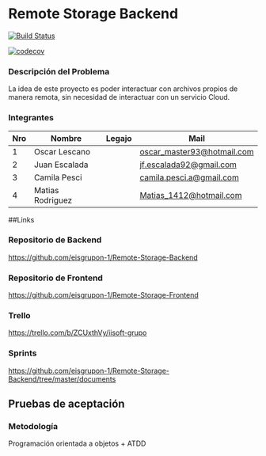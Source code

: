 
# Remote Storage Backend

[![Build Status](https://travis-ci.org/eisgrupon-1/Remote-Storage-Backend.svg?branch=master)](https://travis-ci.org/eisgrupon-1/Remote-Storage-Backend)

[![codecov](https://codecov.io/gh/eisgrupon-1/Remote-Storage-Backend/branch/master/graph/badge.svg)](https://codecov.io/gh/eisgrupon-1/Remote-Storage-Backend)

### Descripción del Problema

La idea de este proyecto es poder interactuar con archivos propios de manera remota, sin necesidad de interactuar con un servicio Cloud.

### Integrantes

Nro | Nombre                | Legajo       | Mail
----|-----------------------|--------------|---------
1   |    Oscar Lescano      |              | oscar_master93@hotmail.com
2   |    Juan  Escalada     |              | jf.escalada92@gmail.com
3   |    Camila Pesci       |              | camila.pesci.a@gmail.com 
4   |    Matias Rodriguez   |              | Matias_1412@hotmail.com

##Links

### Repositorio de Backend

https://github.com/eisgrupon-1/Remote-Storage-Backend

### Repositorio de Frontend

https://github.com/eisgrupon-1/Remote-Storage-Frontend

### Trello

https://trello.com/b/ZCUxthVy/iisoft-grupo

### Sprints

https://github.com/eisgrupon-1/Remote-Storage-Backend/tree/master/documents

## Pruebas de aceptación

### Metodología

Programación orientada a objetos + ATDD


